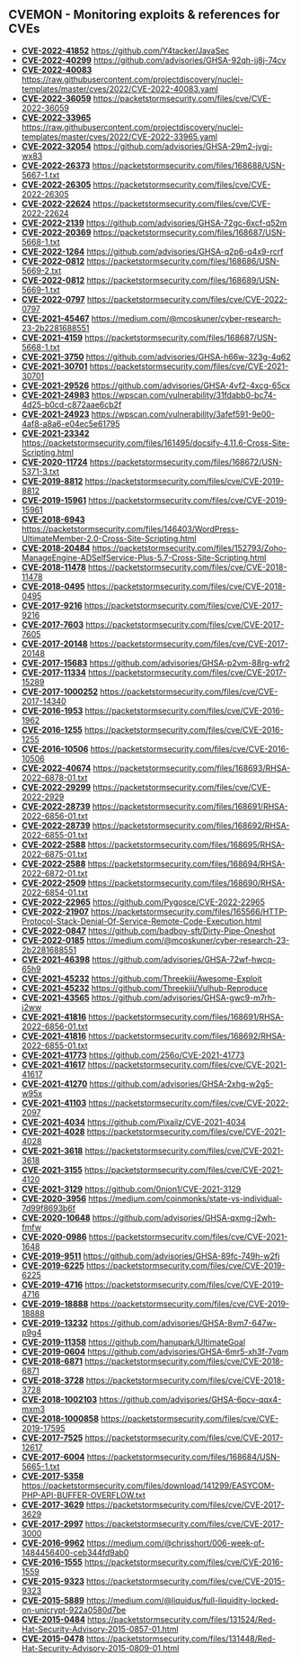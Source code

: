 ## CVEMON - Monitoring exploits & references for CVEs
- **[CVE-2022-41852](https://in.scanfactory.io/cvemon/CVE-2022-41852.html)** https://github.com/Y4tacker/JavaSec
- **[CVE-2022-40299](https://in.scanfactory.io/cvemon/CVE-2022-40299.html)** https://github.com/advisories/GHSA-92qh-jj8j-74cv
- **[CVE-2022-40083](https://in.scanfactory.io/cvemon/CVE-2022-40083.html)** https://raw.githubusercontent.com/projectdiscovery/nuclei-templates/master/cves/2022/CVE-2022-40083.yaml
- **[CVE-2022-36059](https://in.scanfactory.io/cvemon/CVE-2022-36059.html)** https://packetstormsecurity.com/files/cve/CVE-2022-36059
- **[CVE-2022-33965](https://in.scanfactory.io/cvemon/CVE-2022-33965.html)** https://raw.githubusercontent.com/projectdiscovery/nuclei-templates/master/cves/2022/CVE-2022-33965.yaml
- **[CVE-2022-32054](https://in.scanfactory.io/cvemon/CVE-2022-32054.html)** https://github.com/advisories/GHSA-29m2-jvgj-wx83
- **[CVE-2022-26373](https://in.scanfactory.io/cvemon/CVE-2022-26373.html)** https://packetstormsecurity.com/files/168688/USN-5667-1.txt
- **[CVE-2022-26305](https://in.scanfactory.io/cvemon/CVE-2022-26305.html)** https://packetstormsecurity.com/files/cve/CVE-2022-26305
- **[CVE-2022-22624](https://in.scanfactory.io/cvemon/CVE-2022-22624.html)** https://packetstormsecurity.com/files/cve/CVE-2022-22624
- **[CVE-2022-2139](https://in.scanfactory.io/cvemon/CVE-2022-2139.html)** https://github.com/advisories/GHSA-72gc-6xcf-q52m
- **[CVE-2022-20369](https://in.scanfactory.io/cvemon/CVE-2022-20369.html)** https://packetstormsecurity.com/files/168687/USN-5668-1.txt
- **[CVE-2022-1264](https://in.scanfactory.io/cvemon/CVE-2022-1264.html)** https://github.com/advisories/GHSA-q2p6-q4x9-rcrf
- **[CVE-2022-0812](https://in.scanfactory.io/cvemon/CVE-2022-0812.html)** https://packetstormsecurity.com/files/168686/USN-5669-2.txt
- **[CVE-2022-0812](https://in.scanfactory.io/cvemon/CVE-2022-0812.html)** https://packetstormsecurity.com/files/168689/USN-5669-1.txt
- **[CVE-2022-0797](https://in.scanfactory.io/cvemon/CVE-2022-0797.html)** https://packetstormsecurity.com/files/cve/CVE-2022-0797
- **[CVE-2021-45467](https://in.scanfactory.io/cvemon/CVE-2021-45467.html)** https://medium.com/@mcoskuner/cyber-research-23-2b2281688551
- **[CVE-2021-4159](https://in.scanfactory.io/cvemon/CVE-2021-4159.html)** https://packetstormsecurity.com/files/168687/USN-5668-1.txt
- **[CVE-2021-3750](https://in.scanfactory.io/cvemon/CVE-2021-3750.html)** https://github.com/advisories/GHSA-h66w-323g-4q62
- **[CVE-2021-30701](https://in.scanfactory.io/cvemon/CVE-2021-30701.html)** https://packetstormsecurity.com/files/cve/CVE-2021-30701
- **[CVE-2021-29526](https://in.scanfactory.io/cvemon/CVE-2021-29526.html)** https://github.com/advisories/GHSA-4vf2-4xcg-65cx
- **[CVE-2021-24983](https://in.scanfactory.io/cvemon/CVE-2021-24983.html)** https://wpscan.com/vulnerability/31fdabb0-bc74-4d25-b0cd-c872aae6cb2f
- **[CVE-2021-24923](https://in.scanfactory.io/cvemon/CVE-2021-24923.html)** https://wpscan.com/vulnerability/3afef591-9e00-4af8-a8a6-e04ec5e61795
- **[CVE-2021-23342](https://in.scanfactory.io/cvemon/CVE-2021-23342.html)** https://packetstormsecurity.com/files/161495/docsify-4.11.6-Cross-Site-Scripting.html
- **[CVE-2020-11724](https://in.scanfactory.io/cvemon/CVE-2020-11724.html)** https://packetstormsecurity.com/files/168672/USN-5371-3.txt
- **[CVE-2019-8812](https://in.scanfactory.io/cvemon/CVE-2019-8812.html)** https://packetstormsecurity.com/files/cve/CVE-2019-8812
- **[CVE-2019-15961](https://in.scanfactory.io/cvemon/CVE-2019-15961.html)** https://packetstormsecurity.com/files/cve/CVE-2019-15961
- **[CVE-2018-6943](https://in.scanfactory.io/cvemon/CVE-2018-6943.html)** https://packetstormsecurity.com/files/146403/WordPress-UltimateMember-2.0-Cross-Site-Scripting.html
- **[CVE-2018-20484](https://in.scanfactory.io/cvemon/CVE-2018-20484.html)** https://packetstormsecurity.com/files/152793/Zoho-ManageEngine-ADSelfService-Plus-5.7-Cross-Site-Scripting.html
- **[CVE-2018-11478](https://in.scanfactory.io/cvemon/CVE-2018-11478.html)** https://packetstormsecurity.com/files/cve/CVE-2018-11478
- **[CVE-2018-0495](https://in.scanfactory.io/cvemon/CVE-2018-0495.html)** https://packetstormsecurity.com/files/cve/CVE-2018-0495
- **[CVE-2017-9216](https://in.scanfactory.io/cvemon/CVE-2017-9216.html)** https://packetstormsecurity.com/files/cve/CVE-2017-9216
- **[CVE-2017-7603](https://in.scanfactory.io/cvemon/CVE-2017-7603.html)** https://packetstormsecurity.com/files/cve/CVE-2017-7605
- **[CVE-2017-20148](https://in.scanfactory.io/cvemon/CVE-2017-20148.html)** https://packetstormsecurity.com/files/cve/CVE-2017-20148
- **[CVE-2017-15683](https://in.scanfactory.io/cvemon/CVE-2017-15683.html)** https://github.com/advisories/GHSA-p2vm-88rg-wfr2
- **[CVE-2017-11334](https://in.scanfactory.io/cvemon/CVE-2017-11334.html)** https://packetstormsecurity.com/files/cve/CVE-2017-15289
- **[CVE-2017-1000252](https://in.scanfactory.io/cvemon/CVE-2017-1000252.html)** https://packetstormsecurity.com/files/cve/CVE-2017-14340
- **[CVE-2016-1953](https://in.scanfactory.io/cvemon/CVE-2016-1953.html)** https://packetstormsecurity.com/files/cve/CVE-2016-1962
- **[CVE-2016-1255](https://in.scanfactory.io/cvemon/CVE-2016-1255.html)** https://packetstormsecurity.com/files/cve/CVE-2016-1255
- **[CVE-2016-10506](https://in.scanfactory.io/cvemon/CVE-2016-10506.html)** https://packetstormsecurity.com/files/cve/CVE-2016-10506
- **[CVE-2022-40674](https://in.scanfactory.io/cvemon/CVE-2022-40674.html)** https://packetstormsecurity.com/files/168693/RHSA-2022-6878-01.txt
- **[CVE-2022-29299](https://in.scanfactory.io/cvemon/CVE-2022-29299.html)** https://packetstormsecurity.com/files/cve/CVE-2022-2929
- **[CVE-2022-28739](https://in.scanfactory.io/cvemon/CVE-2022-28739.html)** https://packetstormsecurity.com/files/168691/RHSA-2022-6856-01.txt
- **[CVE-2022-28739](https://in.scanfactory.io/cvemon/CVE-2022-28739.html)** https://packetstormsecurity.com/files/168692/RHSA-2022-6855-01.txt
- **[CVE-2022-2588](https://in.scanfactory.io/cvemon/CVE-2022-2588.html)** https://packetstormsecurity.com/files/168695/RHSA-2022-6875-01.txt
- **[CVE-2022-2588](https://in.scanfactory.io/cvemon/CVE-2022-2588.html)** https://packetstormsecurity.com/files/168694/RHSA-2022-6872-01.txt
- **[CVE-2022-2509](https://in.scanfactory.io/cvemon/CVE-2022-2509.html)** https://packetstormsecurity.com/files/168690/RHSA-2022-6854-01.txt
- **[CVE-2022-22965](https://in.scanfactory.io/cvemon/CVE-2022-22965.html)** https://github.com/Pygosce/CVE-2022-22965
- **[CVE-2022-21907](https://in.scanfactory.io/cvemon/CVE-2022-21907.html)** https://packetstormsecurity.com/files/165566/HTTP-Protocol-Stack-Denial-Of-Service-Remote-Code-Execution.html
- **[CVE-2022-0847](https://in.scanfactory.io/cvemon/CVE-2022-0847.html)** https://github.com/badboy-sft/Dirty-Pipe-Oneshot
- **[CVE-2022-0185](https://in.scanfactory.io/cvemon/CVE-2022-0185.html)** https://medium.com/@mcoskuner/cyber-research-23-2b2281688551
- **[CVE-2021-46398](https://in.scanfactory.io/cvemon/CVE-2021-46398.html)** https://github.com/advisories/GHSA-72wf-hwcq-65h9
- **[CVE-2021-45232](https://in.scanfactory.io/cvemon/CVE-2021-45232.html)** https://github.com/Threekiii/Awesome-Exploit
- **[CVE-2021-45232](https://in.scanfactory.io/cvemon/CVE-2021-45232.html)** https://github.com/Threekiii/Vulhub-Reproduce
- **[CVE-2021-43565](https://in.scanfactory.io/cvemon/CVE-2021-43565.html)** https://github.com/advisories/GHSA-gwc9-m7rh-j2ww
- **[CVE-2021-41816](https://in.scanfactory.io/cvemon/CVE-2021-41816.html)** https://packetstormsecurity.com/files/168691/RHSA-2022-6856-01.txt
- **[CVE-2021-41816](https://in.scanfactory.io/cvemon/CVE-2021-41816.html)** https://packetstormsecurity.com/files/168692/RHSA-2022-6855-01.txt
- **[CVE-2021-41773](https://in.scanfactory.io/cvemon/CVE-2021-41773.html)** https://github.com/256o/CVE-2021-41773
- **[CVE-2021-41617](https://in.scanfactory.io/cvemon/CVE-2021-41617.html)** https://packetstormsecurity.com/files/cve/CVE-2021-41617
- **[CVE-2021-41270](https://in.scanfactory.io/cvemon/CVE-2021-41270.html)** https://github.com/advisories/GHSA-2xhg-w2g5-w95x
- **[CVE-2021-41103](https://in.scanfactory.io/cvemon/CVE-2021-41103.html)** https://packetstormsecurity.com/files/cve/CVE-2022-2097
- **[CVE-2021-4034](https://in.scanfactory.io/cvemon/CVE-2021-4034.html)** https://github.com/Pixailz/CVE-2021-4034
- **[CVE-2021-4028](https://in.scanfactory.io/cvemon/CVE-2021-4028.html)** https://packetstormsecurity.com/files/cve/CVE-2021-4028
- **[CVE-2021-3618](https://in.scanfactory.io/cvemon/CVE-2021-3618.html)** https://packetstormsecurity.com/files/cve/CVE-2021-3618
- **[CVE-2021-3155](https://in.scanfactory.io/cvemon/CVE-2021-3155.html)** https://packetstormsecurity.com/files/cve/CVE-2021-4120
- **[CVE-2021-3129](https://in.scanfactory.io/cvemon/CVE-2021-3129.html)** https://github.com/0nion1/CVE-2021-3129
- **[CVE-2020-3956](https://in.scanfactory.io/cvemon/CVE-2020-3956.html)** https://medium.com/coinmonks/state-vs-individual-7d99f8693b6f
- **[CVE-2020-10648](https://in.scanfactory.io/cvemon/CVE-2020-10648.html)** https://github.com/advisories/GHSA-qxmg-j2wh-fmfw
- **[CVE-2020-0986](https://in.scanfactory.io/cvemon/CVE-2020-0986.html)** https://packetstormsecurity.com/files/cve/CVE-2021-1648
- **[CVE-2019-9511](https://in.scanfactory.io/cvemon/CVE-2019-9511.html)** https://github.com/advisories/GHSA-89fc-749h-w2fj
- **[CVE-2019-6225](https://in.scanfactory.io/cvemon/CVE-2019-6225.html)** https://packetstormsecurity.com/files/cve/CVE-2019-6225
- **[CVE-2019-4716](https://in.scanfactory.io/cvemon/CVE-2019-4716.html)** https://packetstormsecurity.com/files/cve/CVE-2019-4716
- **[CVE-2019-18888](https://in.scanfactory.io/cvemon/CVE-2019-18888.html)** https://packetstormsecurity.com/files/cve/CVE-2019-18888
- **[CVE-2019-13232](https://in.scanfactory.io/cvemon/CVE-2019-13232.html)** https://github.com/advisories/GHSA-8vm7-647w-p9g4
- **[CVE-2019-11358](https://in.scanfactory.io/cvemon/CVE-2019-11358.html)** https://github.com/hanupark/UltimateGoal
- **[CVE-2019-0604](https://in.scanfactory.io/cvemon/CVE-2019-0604.html)** https://github.com/advisories/GHSA-6mr5-xh3f-7vqm
- **[CVE-2018-6871](https://in.scanfactory.io/cvemon/CVE-2018-6871.html)** https://packetstormsecurity.com/files/cve/CVE-2018-6871
- **[CVE-2018-3728](https://in.scanfactory.io/cvemon/CVE-2018-3728.html)** https://packetstormsecurity.com/files/cve/CVE-2018-3728
- **[CVE-2018-1002103](https://in.scanfactory.io/cvemon/CVE-2018-1002103.html)** https://github.com/advisories/GHSA-6pcv-qqx4-mxm3
- **[CVE-2018-1000858](https://in.scanfactory.io/cvemon/CVE-2018-1000858.html)** https://packetstormsecurity.com/files/cve/CVE-2019-17595
- **[CVE-2017-7525](https://in.scanfactory.io/cvemon/CVE-2017-7525.html)** https://packetstormsecurity.com/files/cve/CVE-2017-12617
- **[CVE-2017-6004](https://in.scanfactory.io/cvemon/CVE-2017-6004.html)** https://packetstormsecurity.com/files/168684/USN-5665-1.txt
- **[CVE-2017-5358](https://in.scanfactory.io/cvemon/CVE-2017-5358.html)** https://packetstormsecurity.com/files/download/141299/EASYCOM-PHP-API-BUFFER-OVERFLOW.txt
- **[CVE-2017-3629](https://in.scanfactory.io/cvemon/CVE-2017-3629.html)** https://packetstormsecurity.com/files/cve/CVE-2017-3629
- **[CVE-2017-2997](https://in.scanfactory.io/cvemon/CVE-2017-2997.html)** https://packetstormsecurity.com/files/cve/CVE-2017-3000
- **[CVE-2016-9962](https://in.scanfactory.io/cvemon/CVE-2016-9962.html)** https://medium.com/@chrisshort/006-week-of-1484456400-ceb344fd9ab0
- **[CVE-2016-1555](https://in.scanfactory.io/cvemon/CVE-2016-1555.html)** https://packetstormsecurity.com/files/cve/CVE-2016-1559
- **[CVE-2015-9323](https://in.scanfactory.io/cvemon/CVE-2015-9323.html)** https://packetstormsecurity.com/files/cve/CVE-2015-9323
- **[CVE-2015-5889](https://in.scanfactory.io/cvemon/CVE-2015-5889.html)** https://medium.com/@liquidus/full-liquidity-locked-on-unicrypt-922a0580d7be
- **[CVE-2015-0484](https://in.scanfactory.io/cvemon/CVE-2015-0484.html)** https://packetstormsecurity.com/files/131524/Red-Hat-Security-Advisory-2015-0857-01.html
- **[CVE-2015-0478](https://in.scanfactory.io/cvemon/CVE-2015-0478.html)** https://packetstormsecurity.com/files/131448/Red-Hat-Security-Advisory-2015-0809-01.html
